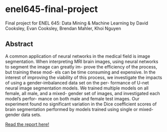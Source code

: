 # enel645-final-project
Final project for ENEL 645: Data Mining & Machine Learning by David Cooksley, Evan Cooksley, Brendan Mahler, Khoi Nguyen

## Abstract
A common application of neural networks in the medical field
is image segmentation. When interpreting MRI brain images,
using neural networks to segment the image can greatly im-
prove the efficiency of the process, but training these mod-
els can be time consuming and expensive. In the interest
of improving the viability of this process, we investigate the
impacts of using a gender-imbalanced data set on the per-
formance of U-net neural image segmentation models. We
trained multiple models on all female, all male, and a mixed-
gender set of images, and investigated each model’s perfor-
mance on both male and female test images. Our experiment
found no significant variation in the Dice coefficient scores of
brain segmentation performed by models trained using single
or mixed-gender data sets.

[Read the report here!](https://github.com/k-t-nguyen/enel645-final-project/blob/main/ENEL_645_Group_16_Final_Report.pdf)
